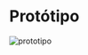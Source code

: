 # Protótipo
![prototipo](https://github.com/user-attachments/assets/a5716f20-518f-44ee-bcce-34889623cf5d)
